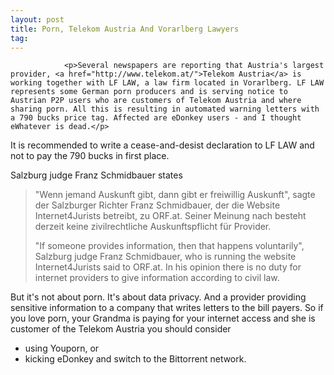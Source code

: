 ```yaml
---
layout: post
title: Porn, Telekom Austria And Vorarlberg Lawyers
tag: 
---
```



                <p>Several newspapers are reporting that Austria's largest provider, <a href="http://www.telekom.at/">Telekom Austria</a> is working together with LF LAW, a law firm located in Vorarlberg. LF LAW represents some German porn producers and is serving notice to Austrian P2P users who are customers of Telekom Austria and where sharing porn. All this is resulting in automated warning letters with a 790 bucks price tag. Affected are eDonkey users - and I thought eWhatever is dead.</p>
<p>It is recommended to write a cease-and-desist declaration to LF LAW and not to pay the 790 bucks in first place.</p>
<p>Salzburg judge Franz Schmidbauer states</p>
<blockquote>"Wenn jemand Auskunft gibt, dann gibt er freiwillig Auskunft", sagte der Salzburger Richter Franz Schmidbauer, der die Website Internet4Jurists betreibt, zu ORF.at. Seiner Meinung nach besteht derzeit keine zivilrechtliche Auskunftspflicht für Provider.

"If someone provides information, then that happens voluntarily", Salzburg judge Franz Schmidbauer, who is running the website Internet4Jurists said to ORF.at. In his opinion there is no duty for internet providers to give information according to civil law.</blockquote>
<p>But it's not about porn. It's about data privacy. And a provider providing sensitive information to a company that writes letters to the bill payers. So if you love porn, your Grandma is paying for your internet access and she is customer of the Telekom Austria you should consider</p>
<ul>
    <li>using Youporn, or</li>
    <li>kicking eDonkey and switch to the Bittorrent network.</li>
</ul>
            
